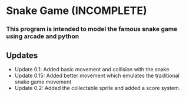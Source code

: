# Snake Game (INCOMPLETE)
### This program is intended to model the famous snake game using arcade and python

## Updates
- Update 0.1: Added basic movement and collision with the snake
- Update 0.15: Added better movement which emulates the traditional snake game movement
- Update 0.2: Added the collectable sprite and added a score system. 



